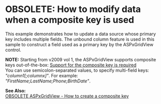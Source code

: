 # OBSOLETE: How to modify data when a composite key is used


<p>This example demonstrates how to update a data source whose primary key includes multiple fields. The unbound column feature is used in this sample to  construct a field used as a primary key by the ASPxGridView control.</p><p><strong>NOTE:</strong> Starting from v2009 vol 1, the ASPxGridView supports composite keys out-of-the-box: <a href="https://www.devexpress.com/Support/Center/p/AS16551">Support for the composite key is required</a><br />
You can use semicolon-separated values, to specify multi-field keys: <i>"column1[;columnx]"</i>. For example: <i>"FirstName;LastName;Phone;BirthDate"</i>.</p><p><strong>See Also:</strong><br />
<a href="https://www.devexpress.com/Support/Center/p/E50">OBSOLETE ASPxGridView - How to create a composite key</a></p>

<br/>


